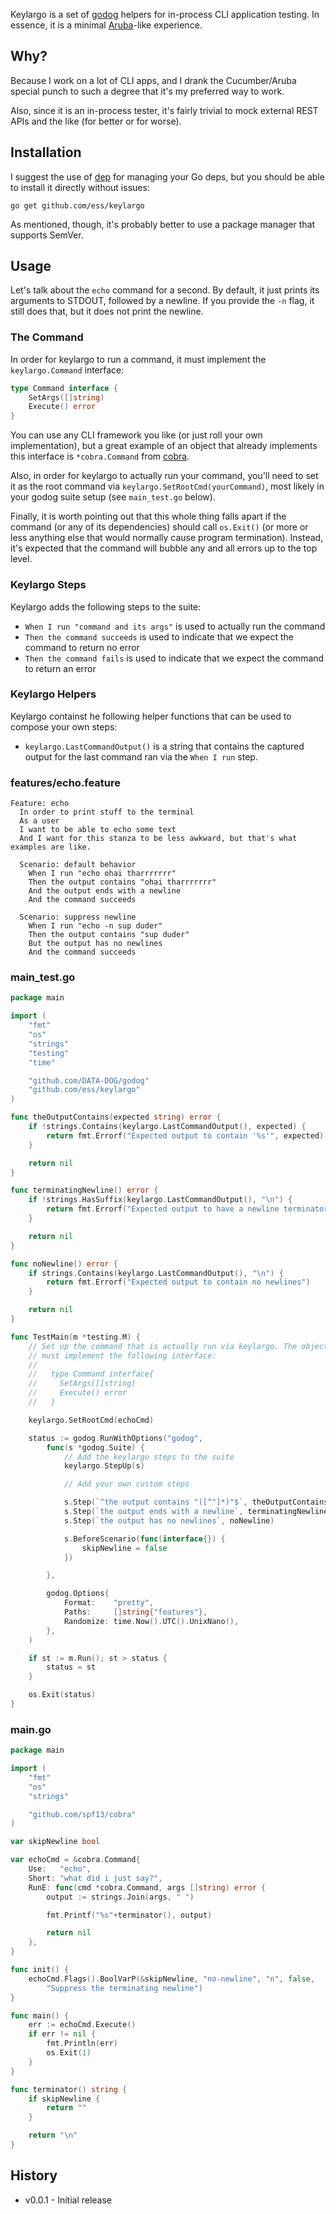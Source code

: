 Keylargo is a set of [godog](https://github.com/DATA-DOG/godog) helpers for in-process CLI application testing. In essence, it is a minimal [Aruba](https://github.com/cucumber/aruba)-like experience.

## Why? ##

Because I work on a lot of CLI apps, and I drank the Cucumber/Aruba special punch to such a degree that it's my preferred way to work.

Also, since it is an in-process tester, it's fairly trivial to mock external REST APIs and the like (for better or for worse).

## Installation ##

I suggest the use of [dep](https://github.com/golang/dep) for managing your Go deps, but you should be able to install it directly without issues:

```
go get github.com/ess/keylargo
```

As mentioned, though, it's probably better to use a package manager that supports SemVer.

## Usage ###

Let's talk about the `echo` command for a second. By default, it just prints its arguments to STDOUT, followed by a newline. If you provide the `-n` flag, it still does that, but it does not print the newline.

### The Command ###

In order for keylargo to run a command, it must implement the `keylargo.Command` interface:

```go
type Command interface {
	SetArgs([]string)
	Execute() error
}
```

You can use any CLI framework you like (or just roll your own implementation), but a great example of an object that already implements this interface is `*cobra.Command` from [cobra](https://github.com/spf13/cobra).

Also, in order for keylargo to actually run your command, you'll need to set it as the root command via `keylargo.SetRootCmd(yourCommand)`, most likely in your godog suite setup (see `main_test.go` below).

Finally, it is worth pointing out that this whole thing falls apart if the command (or any of its dependencies) should call `os.Exit()` (or more or less anything else that would normally cause program termination). Instead, it's expected that the command will bubble any and all errors up to the top level.

### Keylargo Steps ###

Keylargo adds the following steps to the suite:

* `When I run "command and its args"` is used to actually run the command
* `Then the command succeeds` is used to indicate that we expect the command to return no error
* `Then the command fails` is used to indicate that we expect the command to return an error

### Keylargo Helpers ###

Keylargo containst he following helper functions that can be used to compose your own steps:

* `keylargo.LastCommandOutput()` is a string that contains the captured output for the last command ran via the `When I run` step.

### features/echo.feature ###

```gherkin
Feature: echo
  In order to print stuff to the terminal
  As a user
  I want to be able to echo some text
  And I want for this stanza to be less awkward, but that's what examples are like.

  Scenario: default behavior
    When I run "echo ohai tharrrrrrr"
    Then the output contains "ohai tharrrrrrr"
    And the output ends with a newline
    And the command succeeds

  Scenario: suppress newline
    When I run "echo -n sup duder"
    Then the output contains "sup duder"
    But the output has no newlines
    And the command succeeds
```

### main_test.go ###

```go
package main

import (
	"fmt"
	"os"
	"strings"
	"testing"
	"time"

	"github.com/DATA-DOG/godog"
	"github.com/ess/keylargo"
)

func theOutputContains(expected string) error {
	if !strings.Contains(keylargo.LastCommandOutput(), expected) {
		return fmt.Errorf("Expected output to contain '%s'", expected)
	}

	return nil
}

func terminatingNewline() error {
	if !strings.HasSuffix(keylargo.LastCommandOutput(), "\n") {
		return fmt.Errorf("Expected output to have a newline terminator")
	}

	return nil
}

func noNewline() error {
	if strings.Contains(keylargo.LastCommandOutput(), "\n") {
		return fmt.Errorf("Expected output to contain no newlines")
	}

	return nil
}

func TestMain(m *testing.M) {
	// Set up the command that is actually run via keylargo. The object passed in
	// must implement the following interface:
	//
	//   type Command interface{
	//     SetArgs([]string)
	//     Execute() error
	//   }

	keylargo.SetRootCmd(echoCmd)

	status := godog.RunWithOptions("godog",
		func(s *godog.Suite) {
			// Add the keylargo steps to the suite
			keylargo.StepUp(s)

			// Add your own custom steps

			s.Step(`^the output contains "([^"]*)"$`, theOutputContains)
			s.Step(`the output ends with a newline`, terminatingNewline)
			s.Step(`the output has no newlines`, noNewline)

			s.BeforeScenario(func(interface{}) {
				skipNewline = false
			})

		},

		godog.Options{
			Format:    "pretty",
			Paths:     []string{"features"},
			Randomize: time.Now().UTC().UnixNano(),
		},
	)

	if st := m.Run(); st > status {
		status = st
	}

	os.Exit(status)
}
```

### main.go ###

```go
package main

import (
	"fmt"
	"os"
	"strings"

	"github.com/spf13/cobra"
)

var skipNewline bool

var echoCmd = &cobra.Command{
	Use:   "echo",
	Short: "what did i just say?",
	RunE: func(cmd *cobra.Command, args []string) error {
		output := strings.Join(args, " ")

		fmt.Printf("%s"+terminator(), output)

		return nil
	},
}

func init() {
	echoCmd.Flags().BoolVarP(&skipNewline, "no-newline", "n", false,
		"Suppress the terminating newline")
}

func main() {
	err := echoCmd.Execute()
	if err != nil {
		fmt.Println(err)
		os.Exit(1)
	}
}

func terminator() string {
	if skipNewline {
		return ""
	}

	return "\n"
}
```

## History ##

* v0.0.1 - Initial release
